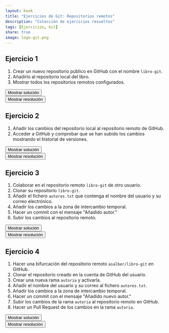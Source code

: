 ```yaml
---
layout: book
title: "Ejercicios de Git: Repositorios remotos"
description: "Colección de ejercicios resueltos"
tags: [Ejercicios, Git]
share: true
image: logo-git.png
---
```


## Ejercicio 1
1. Crear un nuevo repositorio público en GitHub con el nombre `libro-git`.
2. Añadirlo al repositorio local del libro.
3. Mostrar todos los repositorios remotos configurados.

<div><button class="solution">Mostrar solución</button></div>
<div id="solution" style="display: none">
<pre class="highlight"><code># Crear el repositorio en GitHub y copiar su url con protocolo https.
&gt; git remote add github url
&gt; git remote -v
</code></pre>
</div>

<div><button class="resolution">Mostrar resolución</button></div>
<div id="resolution" style="display: none">
<img src="soluciones/repositorios-remotos/ejercicio1.gif" />
</div>

## Ejercicio 2

1. Añadir los cambios del repositorio local al repositorio remoto de GitHub.
2. Acceder a GitHub y comprobar que se han subido los cambios mostrando el historial de versiones.

<div><button class="solution">Mostrar solución</button></div>
<div id="solution" style="display: none">
<pre class="highlight"><code>&gt;git push github master
</code></pre>
</div>

<div><button class="resolution">Mostrar resolución</button></div>
<div id="resolution" style="display: none">
<img src="soluciones/repositorios-remotos/ejercicio2.gif" />
</div>

## Ejercicio 3

1. Colaborar en el repositorio remoto `libro-git` de otro usuario.
2. Clonar su repositorio `libro-git`.
3. Añadir el fichero `autores.txt` que contenga el nombre del usuario y su correo electrónico.
4. Añadir los cambios a la zona de intercambio temporal.
5. Hacer un commit con el mensaje "Añadido autor."
6. Subir los cambios al repositorio remoto.

<div><button class="solution">Mostrar solución</button></div>
<div id="solution" style="display: none">
<pre class="highlight"><code># Entrar en GigHub en el proyecto libro-git del que seamos colaboradores.
&gt; git clone <url>
&gt; cat > autores.txt
# Escribir el nombre del autor y su correo.
Ctrl+D
&gt; git add .
&gt; git commit -m "Añadido autor."
&gt; git push origin master.
</code></pre>
</div>

<div><button class="resolution">Mostrar resolución</button></div>
<div id="resolution" style="display: none">
<img src="soluciones/repositorios-remotos/ejercicio3.gif" />
</div>

## Ejercicio 4

1. Hacer una bifurcación del repositorio remoto `asalber/libro-git` en GitHub.
2. Clonar el repositorio creado en la cuenta de GitHub del usuario.
3. Crear una nueva rama `autoria` y activarla.
4. Añadir el nombre del usuario y su correo al fichero `autores.txt`.
5. Añadir los cambios a la zona de intercambio temporal.
6. Hacer un commit con el mensaje "Añadido nuevo autor."
7. Subir los cambios de la rama `autoria` al repositorio remoto en GitHub.
8. Hacer un Pull Request de los cambios en la rama `autoria`.

<div><button class="solution">Mostrar solución</button></div>
<div id="solution" style="display: none">
<pre class="highlight"><code># Hacer el fork del repositorio asalber/libro-git en GitHub y copiar la <url> del repositorio creado en la cuenta de GitHub del usuario.
&gt; git clone <url>
&gt; git checkout -b autoria
# Editar con nano el fichero autores.txt y añadir el nombre y el correo electrónico del usuario en una nueva línea.
&gt; git commit -am "Añadido nuevo autor."
&gt; git push origin autoria
# Ir al repositorio remoto en GitHub y hacer clic en el botón Compare & Pull Request y después completar la solicitud haciendo clic en el botón Create Pull Request.
</code></pre>
</div>
<div><button class="resolution">Mostrar resolución</button></div>
<div id="resolution" style="display: none">
<img src="soluciones/repositorios-remotos/ejercicio4.gif" />
</div>
